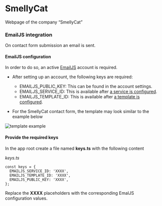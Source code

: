# SmellyCat

Webpage of the company “SmellyCat”

### EmailJS integration
On contact form submission an email is sent.

#### EmailJS configuration

In order to do so, an active [EmailJS](https://www.emailjs.com/) account is required.

- After setting up an account, the following keys are required:

	- EMAILJS_PUBLIC_KEY: This can be found in the account settings.
	- EMAILJS_SERVICE_ID: This is available after [a service is configured](https://www.emailjs.com/docs/tutorial/adding-email-service/).
	- EMAILJS_TEMPLATE_ID: This is available after [a template is configured](https://www.emailjs.com/docs/tutorial/creating-email-template/).

- For the SmellyCat contact form, the template may look similar to the example below

![template example](https://i.imgur.com/hLpIgUf.jpg)

#### Provide the required keys

In the app root create a file named **keys.ts** with the following content

*keys.ts*
```
const keys = {
  EMAILJS_SERVICE_ID: 'XXXX',
  EMAILJS_TEMPLATE_ID: 'XXXX',
  EMAILJS_PUBLIC_KEY: 'XXXX',
};
```

Replace the **XXXX** placeholders with the corresponding EmalJS configuration values.
